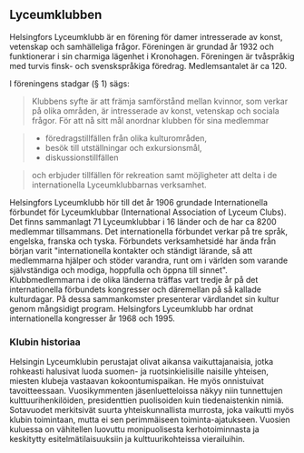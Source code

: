 ## Lyceumklubben
Helsingfors Lyceumklubb är en förening för damer intresserade av konst, vetenskap och samhälleliga frågor. Föreningen är grundad år 1932 och funktionerar i sin charmiga lägenhet i Kronohagen. Föreningen är tvåspråkig med turvis finsk- och svenskspråkiga föredrag. Medlemsantalet är ca 120.

I föreningens stadgar (§ 1) sägs:
>Klubbens syfte är att främja samförstånd mellan kvinnor, som verkar på olika områden, är intresserade av konst, vetenskap och sociala frågor. För att nå sitt mål anordnar klubben för sina medlemmar 

>* föredragstillfällen från olika kulturområden,
>* besök till utställningar och exkursionsmål,
>* diskussionstillfällen

>och erbjuder tillfällen för rekreation samt möjligheter att delta i de internationella Lyceumklubbarnas verksamhet. 

Helsingfors Lyceumklubb hör till det år 1906 grundade Internationella förbundet för Lyceumklubbar (International Association of Lyceum Clubs). Det finns sammanlagt 71 Lyceumklubbar i 16 länder och de har ca 8200 medlemmar tillsammans. Det internationella förbundet verkar på tre språk, engelska, franska och tyska. Förbundets verksamhetsidé har ända från början varit "internationella kontakter och ständigt lärande, så att medlemmarna hjälper och stöder varandra, runt om i världen som varande självständiga och modiga, hoppfulla och öppna till sinnet".  Klubbmedlemmarna i de olika länderna träffas vart tredje år på det internationella förbundets kongresser och däremellan på så kallade kulturdagar. På dessa sammankomster presenterar värdlandet sin kultur genom mångsidigt program. Helsingfors Lyceumklubb har ordnat internationella kongresser år 1968 och 1995.



### Klubin historiaa

Helsingin Lyceumklubin perustajat olivat aikansa vaikuttajanaisia, jotka rohkeasti halusivat luoda suomen- ja ruotsinkielisille naisille yhteisen, miesten klubeja vastaavan kokoontumispaikan. He myös onnistuivat tavoitteessaan. Vuosikymmenten jäsenluetteloissa näkyy niin tunnettujen kulttuurihenkilöiden, presidenttien puolisoiden kuin tiedenaistenkin nimiä. Sotavuodet merkitsivät suurta yhteiskunnallista 
murrosta, joka vaikutti myös klubin toimintaan, mutta ei sen perimmäiseen toiminta-ajatukseen. Vuosien kuluessa on vähitellen luovuttu monipuolisesta kerhotoiminnasta ja keskitytty esitelmätilaisuuksiin ja kulttuurikohteissa vierailuihin.
